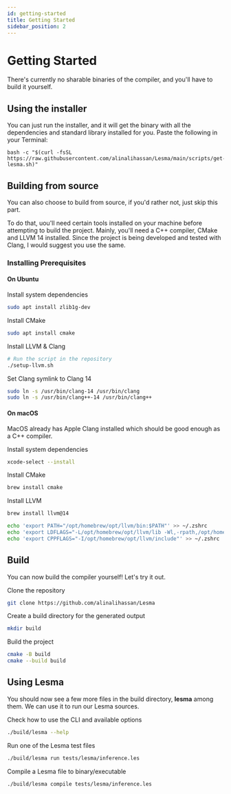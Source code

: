 ```yaml
---
id: getting-started
title: Getting Started
sidebar_position: 2
---
```


# Getting Started

There's currently no sharable binaries of the compiler, and you'll have to build it yourself.

## Using the installer

You can just run the installer, and it will get the binary with all the dependencies 
and standard library installed for you. Paste the following in your Terminal:

```shell
bash -c "$(curl -fsSL https://raw.githubusercontent.com/alinalihassan/Lesma/main/scripts/get-lesma.sh)"
```

## Building from source

You can also choose to build from source, if you'd rather not, just skip this part.

To do that, uou'll need certain tools installed on your machine before attempting to build the project. 
Mainly, you'll need a C++ compiler, CMake and LLVM 14 installed. 
Since the project is being developed and tested with Clang, I would suggest you use the same.

### Installing Prerequisites

#### On Ubuntu

Install system dependencies
```bash
sudo apt install zlib1g-dev
```

Install CMake
```bash
sudo apt install cmake
```

Install LLVM & Clang
```bash
# Run the script in the repository
./setup-llvm.sh
```

Set Clang symlink to Clang 14

```bash
sudo ln -s /usr/bin/clang-14 /usr/bin/clang
sudo ln -s /usr/bin/clang++-14 /usr/bin/clang++
```

#### On macOS

MacOS already has Apple Clang installed which should be good enough as a C++ compiler.

Install system dependencies
```bash
xcode-select --install
```

Install CMake
```bash
brew install cmake
```

Install LLVM
```bash
brew install llvm@14

echo 'export PATH="/opt/homebrew/opt/llvm/bin:$PATH"' >> ~/.zshrc
echo 'export LDFLAGS="-L/opt/homebrew/opt/llvm/lib -Wl,-rpath,/opt/homebrew/opt/llvm/lib"' >> ~/.zshrc
echo 'export CPPFLAGS="-I/opt/homebrew/opt/llvm/include"' >> ~/.zshrc
```

## Build

You can now build the compiler yourself! Let's try it out.

Clone the repository
```bash
git clone https://github.com/alinalihassan/Lesma
```

Create a build directory for the generated output
```bash
mkdir build
```

Build the project
```bash
cmake -B build
cmake --build build
```

## Using Lesma

You should now see a few more files in the build directory, **lesma** among them. We can use it to run our Lesma sources.

Check how to use the CLI and available options
```bash
./build/lesma --help
```

Run one of the Lesma test files
```bash
./build/lesma run tests/lesma/inference.les
```

Compile a Lesma file to binary/executable
```bash
./build/lesma compile tests/lesma/inference.les
```